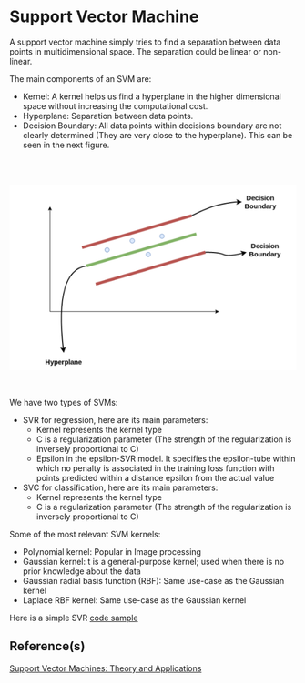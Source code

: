 # Support Vector Machine

A support vector machine simply tries to find a separation between data points  in multidimensional space.
The separation could be linear or non-linear.

The main components of an SVM are:

* Kernel:  A kernel helps us find a hyperplane in the higher dimensional space without increasing the computational cost.
* Hyperplane: Separation between data points.
* Decision Boundary: All data points within decisions boundary are not clearly determined (They are very close to the hyperplane). This can be seen in the next figure.

<br />
<br />

![SVM](../../../assets/SVM.png)

<br />

We have two types of SVMs:

* SVR for regression, here are its main parameters:
  * Kernel represents the kernel type
  * C is a regularization parameter (The strength of the regularization is inversely proportional to C)
  * Epsilon in the epsilon-SVR model. It specifies the epsilon-tube within which no penalty is associated in the training loss function with points predicted within a distance epsilon from the actual value
* SVC for classification, here are its main parameters:
  * Kernel represents the kernel type
  * C is a regularization parameter (The strength of the regularization is inversely proportional to C)

Some of the most relevant SVM kernels:
* Polynomial kernel: Popular in Image processing
* Gaussian kernel: t is a general-purpose kernel; used when there is no prior knowledge about the data
* Gaussian radial basis function (RBF): Same use-case as the Gaussian kernel
* Laplace RBF kernel: Same use-case as the Gaussian kernel

Here is a simple SVR [code sample](SVR.py)

## Reference(s)
[Support Vector Machines: Theory and Applications](https://www.researchgate.net/publication/221621494_Support_Vector_Machines_Theory_and_Applications)